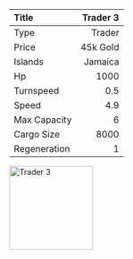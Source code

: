 |Title        | Trader 3
|:-|-:
|Type         | Trader               
|Price        | 45k Gold    
|Islands      | Jamaica
|Hp           | 1000
|Turnspeed    | 0.5
|Speed        | 4.9
|Max Capacity | 6
|Cargo Size   | 8000
|Regeneration | 1

<img src="assets/img/trader.png" alt="Trader 3" width="150px" length="150px">
